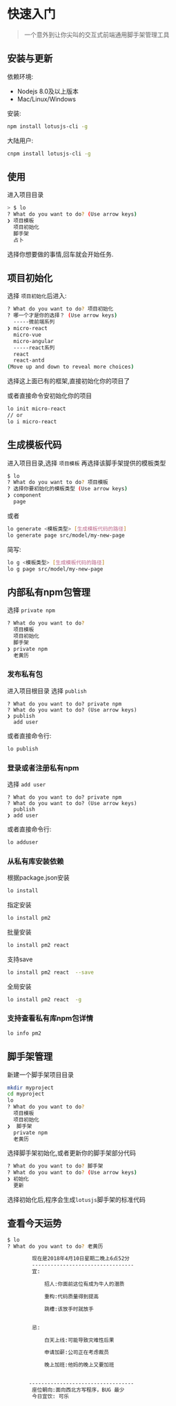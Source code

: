 
# 快速入门

> 一个意外到让你尖叫的交互式前端通用脚手架管理工具

## 安装与更新
依赖环境:
* Nodejs 8.0及以上版本
* Mac/Linux/Windows

安装:
```bash
npm install lotusjs-cli -g
```

大陆用户:
```bash
cnpm install lotusjs-cli -g
```

## 使用
进入项目目录

```bash
> $ lo
? What do you want to do? (Use arrow keys)
❯ 项目模板
  项目初始化
  脚手架
  占卜
```

选择你想要做的事情,回车就会开始任务.



## 项目初始化
 选择 `项目初始化`后进入:

```bash
? What do you want to do? 项目初始化
? 哪一个才是你的选择？ (Use arrow keys)
  -----微前端系列
❯ micro-react
  micro-vue
  micro-angular
  -----react系列
  react
  react-antd
(Move up and down to reveal more choices)
```

选择这上面已有的框架,直接初始化你的项目了

或者直接命令安初始化你的项目
```bash
lo init micro-react
// or
lo i micro-react
```

## 生成模板代码
进入项目目录,选择 `项目模板` 再选择该脚手架提供的模板类型

```bash
$ lo
? What do you want to do? 项目模板
? 选择你要初始化的模板类型 (Use arrow keys)
❯ component
  page
```

或者
```bash
lo generate <模板类型> [生成模板代码的路径]
lo generate page src/model/my-new-page
```

简写:
```bash
lo g <模板类型> [生成模板代码的路径]
lo g page src/model/my-new-page
```

## 内部私有npm包管理
选择 `private npm`

```bash
? What do you want to do?
  项目模板
  项目初始化
  脚手架
❯ private npm
  老黄历
```
### 发布私有包
进入项目根目录
选择 `publish`
```
? What do you want to do? private npm
? What do you want to do? (Use arrow keys)
❯ publish
  add user
```
或者直接命令行:
```bash
lo publish
```
### 登录或者注册私有npm
选择  `add user`
```
? What do you want to do? private npm
? What do you want to do? (Use arrow keys)
  publish
❯ add user
```
或者直接命令行:
```bash
lo adduser
```
### 从私有库安装依赖
根据package.json安装
```bash
lo install
```

指定安装

```bash
lo install pm2
```

批量安装

```bash
lo install pm2 react
```

支持save

```bash
lo install pm2 react  --save
```

全局安装

```bash
lo install pm2 react  -g
```


### 支持查看私有库npm包详情
```bash
lo info pm2
```

## 脚手架管理
新建一个脚手架项目目录

```bash
mkdir myproject
cd myproject
lo
? What do you want to do?
  项目模板
  项目初始化
❯  脚手架
  private npm
  老黄历
```

选择脚手架初始化,或者更新你的脚手架部分代码
```bash
? What do you want to do? 脚手架
? What do you want to do? (Use arrow keys)
❯ 初始化
  更新
```
选择初始化后,程序会生成`lotusjs`脚手架的标准代码

## 查看今天运势
```bash
$ lo
? What do you want to do? 老黄历

        现在是2018年4月10日星期二晚上6点52分
        ---------------------------------
        宜:

            招人:你面前这位有成为牛人的潜质

            重构:代码质量得到提高

            跳槽:该放手时就放手


        忌:

            白天上线:可能导致灾难性后果

            申请加薪:公司正在考虑裁员

            晚上加班:他妈的晚上又要加班


       ----------------------------------
        座位朝向:面向西北方写程序，BUG 最少
        今日宜饮: 可乐
```